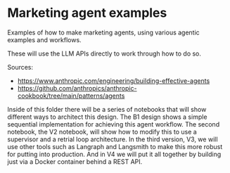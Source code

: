 # Marketing agent examples

Examples of how to make marketing agents, using various agentic examples and workflows.

These will use the LLM APIs directly to work through how to do so.

Sources:

- https://www.anthropic.com/engineering/building-effective-agents
- https://github.com/anthropics/anthropic-cookbook/tree/main/patterns/agents

Inside of this folder there will be a series of notebooks that will show different ways to architect this design. The B1 design shows a simple sequential implementation for achieving this agent workflow. The second notebook, the V2 notebook, will show how to modify this to use a supervisor and a retrial loop architecture. In the third version, V3, we will use other tools such as Langraph and Langsmith to make this more robust for putting into production. And in V4 we will put it all together by building just via a Docker container behind a REST API.
